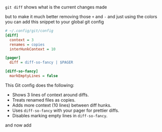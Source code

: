 
`git diff` shows what is the current changes made  

but to make it much better removing those `+` and `-` and just using the colors you can add this snippet to your global git config 

```ini
# ~/.config/git/config
[diff]
  context = 3
  renames = copies
  interHunkContext = 10

[pager]
  diff = diff-so-fancy | $PAGER

[diff-so-fancy]
  markEmptyLines = false
```

This Git config does the following:

- Shows 3 lines of context around diffs.
- Treats renamed files as copies.
- Adds more context (10 lines) between diff hunks.
- Uses `diff-so-fancy` with your pager for prettier diffs.
- Disables marking empty lines in `diff-so-fancy`.
  
and now add 